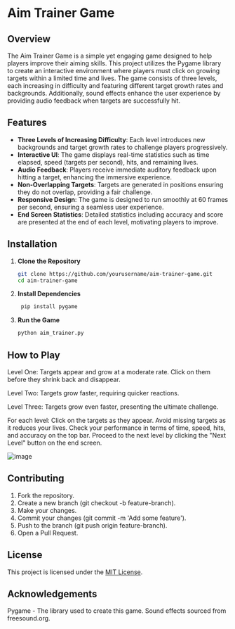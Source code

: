 # Aim Trainer Game

## Overview

The Aim Trainer Game is a simple yet engaging game designed to help players improve their aiming skills. This project utilizes the Pygame library to create an interactive environment where players must click on growing targets within a limited time and lives. The game consists of three levels, each increasing in difficulty and featuring different target growth rates and backgrounds. Additionally, sound effects enhance the user experience by providing audio feedback when targets are successfully hit.

## Features

- **Three Levels of Increasing Difficulty**: Each level introduces new backgrounds and target growth rates to challenge players progressively.
- **Interactive UI**: The game displays real-time statistics such as time elapsed, speed (targets per second), hits, and remaining lives.
- **Audio Feedback**: Players receive immediate auditory feedback upon hitting a target, enhancing the immersive experience.
- **Non-Overlapping Targets**: Targets are generated in positions ensuring they do not overlap, providing a fair challenge.
- **Responsive Design**: The game is designed to run smoothly at 60 frames per second, ensuring a seamless user experience.
- **End Screen Statistics**: Detailed statistics including accuracy and score are presented at the end of each level, motivating players to improve.

## Installation

1. **Clone the Repository**
   ```sh
   git clone https://github.com/yourusername/aim-trainer-game.git
   cd aim-trainer-game
2. **Install Dependencies**
   ```sh
    pip install pygame
3. **Run the Game**
   ```sh
   python aim_trainer.py

## How to Play
Level One: Targets appear and grow at a moderate rate. Click on them before they shrink back and disappear.

Level Two: Targets grow faster, requiring quicker reactions.

Level Three: Targets grow even faster, presenting the ultimate challenge.


For each level:
Click on the targets as they appear.
Avoid missing targets as it reduces your lives.
Check your performance in terms of time, speed, hits, and accuracy on the top bar.
Proceed to the next level by clicking the "Next Level" button on the end screen.

![image](https://github.com/Arighna2003/Aim-Trainer-Game/assets/121758941/08eb336f-a3eb-4958-9008-ce0149c4ce25)


## Contributing
1. Fork the repository.
2. Create a new branch (git checkout -b feature-branch).
3. Make your changes.
4. Commit your changes (git commit -m 'Add some feature').
5. Push to the branch (git push origin feature-branch).
6. Open a Pull Request.

## License
This project is licensed under the [MIT License](LICENSE).

## Acknowledgements
Pygame - The library used to create this game.
Sound effects sourced from freesound.org.
